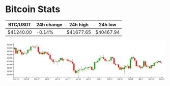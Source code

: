 # Bitcoin Stats

BTC/USDT|24h change|24h high|24h low|
|---|---|---|---|
|$41240.00|-0.14%|$41677.65|$40467.94|

<img src="./chart.svg">
